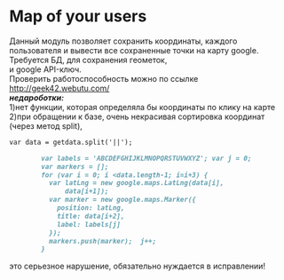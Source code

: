 # Map of your users
Данный модуль позволяет сохранить координаты, каждого пользователя
и вывести все сохраненные точки на карту google.
Требуется БД, для сохранения геометок, <br>
и google API-ключ.<br>
Проверить работоспособность можно по ссылке http://geek42.webutu.com/ <br>
<b><i>недароботки:</b></i><br>
1)нет функции, которая определяла бы координаты по клику на карте  <br>
2)при обращении к базе, очень некрасивая сортировка координат (через метод split),  <br>
```markdown
var data = getdata.split('||');  

        var labels = 'ABCDEFGHIJKLMNOPQRSTUVWXYZ'; var j = 0;
        var markers = [];
        for (var i = 0; i <data.length-1; i=i+3) {
          var latLng = new google.maps.LatLng(data[i],
              data[i+1]);
          var marker = new google.maps.Marker({
            position: latLng,
            title: data[i+2],
            label: labels[j]
          });
          markers.push(marker);  j++;
        }
```
это серьезное нарушение, обязательно нуждается в исправлении! <br>
